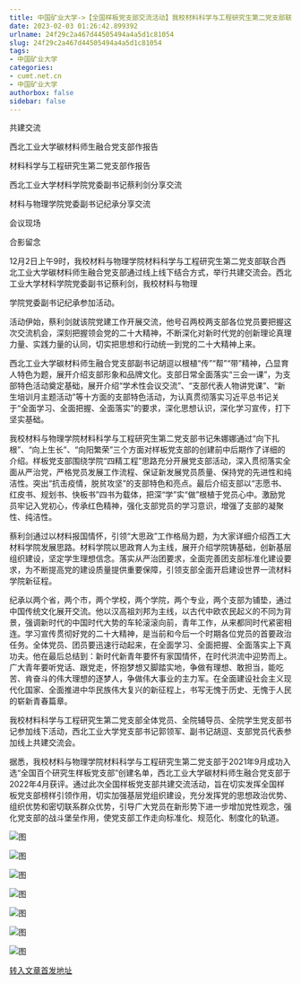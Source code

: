 ```yaml
---
title: 中国矿业大学->【全国样板党支部交流活动】我校材料科学与工程研究生第二党支部联合西北工业大学碳材料师生融合党支部举行线上共建交流会 | cumt.net.cn
date: 2023-02-03 01:26:42.899392
urlname: 24f29c2a467d44505494a4a5d1c81054
slug: 24f29c2a467d44505494a4a5d1c81054
tags: 
- 中国矿业大学
categories:
- cumt.net.cn
- 中国矿业大学
authorbox: false
sidebar: false
---
```

共建交流

西北工业大学碳材料师生融合党支部作报告

材料科学与工程研究生第二党支部作报告

西北工业大学材料学院党委副书记蔡利剑分享交流

材料与物理学院党委副书记纪承分享交流

会议现场

合影留念

12月2日上午9时，我校材料与物理学院材料科学与工程研究生第二党支部联合西北工业大学碳材料师生融合党支部通过线上线下结合方式，举行共建交流会。西北工业大学材料学院党委副书记蔡利剑，我校材料与物理
<!--more-->
学院党委副书记纪承参加活动。

活动伊始，蔡利剑就该院党建工作开展交流，他号召两校两支部各位党员要把握这次交流机会，深刻把握领会党的二十大精神，不断深化对新时代党的创新理论真理力量、实践力量的认同，切实把思想和行动统一到党的二十大精神上来。

西北工业大学碳材料师生融合党支部副书记胡逗以根植“传”“帮”“带”精神，凸显育人特色为题，展开介绍支部形象和品牌文化。支部日常全面落实“三会一课”，为支部特色活动奠定基础，展开介绍“学术性会议交流”、“支部代表人物讲党课”、“新生培训月主题活动”等十方面的支部特色活动，为认真贯彻落实习近平总书记关于“全面学习、全面把握、全面落实”的要求，深化思想认识，深化学习宣传，打下坚实基础。

我校材料与物理学院材料科学与工程研究生第二党支部书记朱娜娜通过“向下扎根”、“向上生长”、“向阳繁荣”三个方面对样板党支部的创建前中后期作了详细的介绍。样板党支部围绕学院“四精工程”思路充分开展党支部活动，深入贯彻落实全面从严治党，严格党员发展工作流程、保证新发展党员质量、保持党的先进性和纯洁性。突出“抗击疫情，脱贫攻坚”的支部特色和亮点。最后介绍支部以“志愿书、红皮书、规划书、快板书”四书为载体，把深“学”实“做”根植于党员心中。激励党员牢记入党初心，传承红色精神，强化支部党员的学习意识，增强了支部的凝聚性、纯洁性。

蔡利剑通过以材料报国情怀，引领“大思政”工作格局为题，为大家详细介绍西工大材料学院发展思路。材料学院以思政育人为主线，展开介绍学院铸基础，创新基层组织建设，坚定学生理想信念。落实从严治团要求，全面完善团支部标准化建设要求，为不断提高党的建设质量提供重要保障，引领支部全面开启建设世界一流材料学院新征程。

纪承以两个省，两个市，两个学校，两个学院，两个专业，两个支部为铺垫，通过中国传统文化展开交流。他以汉高祖刘邦为主线，以古代中欧农民起义的不同为背景，强调新时代的中国时代大势的车轮滚滚向前，青年工作，从来都同时代紧密相连。学习宣传贯彻好党的二十大精神，是当前和今后一个时期各位党员的首要政治任务。全体党员、团员要迅速行动起来，在全面学习、全面把握、全面落实上下真功夫。他在最后总结到：新时代新青年要怀有家国情怀，在时代洪流中迎势而上。广大青年要听党话、跟党走，怀抱梦想又脚踏实地，争做有理想、敢担当，能吃苦、肯奋斗的伟大理想的逐梦人，争做伟大事业的主力军。在全面建设社会主义现代化国家、全面推进中华民族伟大复兴的新征程上，书写无愧于历史、无愧于人民的崭新青春篇章。

我校材料科学与工程研究生第二党支部全体党员、全院辅导员、全院学生党支部书记参加线下活动，西北工业大学党支部书记郭领军、副书记胡逗、支部党员代表参加线上共建交流会。

据悉，我校材料与物理学院材料科学与工程研究生第二党支部于2021年9月成功入选“全国百个研究生样板党支部”创建名单，西北工业大学碳材料师生融合党支部于2022年4月获评。通过此次全国样板党支部共建交流活动，旨在切实发挥全国样板党支部榜样引领作用，切实加强基层党组织建设，充分发挥党的思想政治优势、组织优势和密切联系群众优势，引导广大党员在新形势下进一步增加党性观念，强化党支部的战斗堡垒作用，使党支部工作走向标准化、规范化、制度化的轨道。

![图](https://xwzx.cumt.edu.cn/_upload/article/images/0f/11/a13f7ec2417c9e198acb1485a0ae/9ae97feb-c95d-44a5-87fa-ca97637ffed0.jpg)

![图](https://xwzx.cumt.edu.cn/_upload/article/images/0f/11/a13f7ec2417c9e198acb1485a0ae/7d467076-f093-43ce-81ab-12fafc046ea0.jpg)

![图](https://xwzx.cumt.edu.cn/_upload/article/images/0f/11/a13f7ec2417c9e198acb1485a0ae/d0c784f6-e2b5-45f3-ab58-ab76a0dca053.jpg)

![图](https://xwzx.cumt.edu.cn/_upload/article/images/0f/11/a13f7ec2417c9e198acb1485a0ae/88e216d4-97f1-4746-91a5-883e1bbd2d92.jpg)

![图](https://xwzx.cumt.edu.cn/_upload/article/images/0f/11/a13f7ec2417c9e198acb1485a0ae/95edde14-beb3-48a0-ba0c-9d8406b4dd8b.jpg)

![图](https://xwzx.cumt.edu.cn/_upload/article/images/0f/11/a13f7ec2417c9e198acb1485a0ae/b6037860-c46d-4f7d-9fee-1013ec3a0633.jpg)

![图](https://xwzx.cumt.edu.cn/_upload/article/images/0f/11/a13f7ec2417c9e198acb1485a0ae/780cf1ee-65b9-461b-9cae-62e34617a741.jpg)

[转入文章首发地址](https://xwzx.cumt.edu.cn/be/08/c523a638472/page.htm)